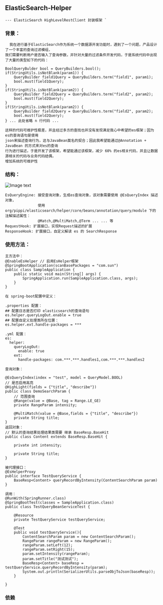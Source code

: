 ## ElasticSearch-Helper 
    --- ElasticSearch HighLevelRestClient 封装框架 `

### 背景：
```
  我在进行基于ElasticSearch作为系统一个数据源开发功能时，遇到了一个问题，产品设计了一个丰富的查询过滤模组，
我们需要判断用户是否输入了查询参数，并针对大量的过滤条件开发代码，于是系统代码中出现了大量的类型如下的代码：
```

    BoolQueryBulder bool = QueryBuilders.bool();
    if(StringUtils.isNotBlank(param1)) {
        QueryBuilder field1Query = QueryBuilders.term("field1", param1);
        bool.must(field1Query);
    }
    if(StringUtils.isNotBlank(param2)) {
        QueryBuilder field2Query = QueryBuilders.term("field2", param2);
        bool.must(field2Query);
    }
    if(StringUtils.isNotBlank(param2)) {
        QueryBuilder field2Query = QueryBuilders.term("field2", param2);
        bool.must(field2Query);
    } ... 此处省略 n 行代码 ...

```
这样的代码可维护性极差，并且经过多方的查找也并没有发现满足我心中希望的es框架；因为es的查询语句是使用
json来描述查询行为，这与JavaBean莫名的契合；因此我希望能通过@Annotation + JavaBean 的方式来对es的查询
行为进行描述，于是开发了该框架，希望能通过该框架，减少 60% 的es相关代码，并且让数据源相关的代码与业务代码结偶，
增加系统的可维护性
```
### 结构：
![Image text](https://gitee.com/JohenTeng/elasticsearch-helper/raw/develop/.doc/image/es-helper.png)
```
EsQueryEngine: 接受查询对象，生成es查询对象，该对象需要使用 @EsQueryIndex 描述对象，
               使用 org/pippi/elasticsearch/helper/core/beans/annotation/query/module 下的注解描述属性：
               @Match,@MultiMatch,@Term ... ... 等
RequestHook: 扩展接口，实现Request描述的扩展
ResponseHook: 扩展接口，自定义解读 es 的 SearchResponse

```

### 使用方法：
```
主方法中：
@EnableEsHelper // 启用EsHelper框架 
@SpringBootApplication(scanBasePackages = "com.sun")
public class SampleApplication {
    public static void main(String[] args) {
        SpringApplication.run(SampleApplication.class, args);
    }
}

```
```
在 spring-boot配置中定义：

.properties 配置：
## 配置日志是否打印 elasticsearch的查询语句
es.helper.queryLogOut.enable = true 
## 配置自定义处理类所在位置：
es.helper.ext.handle-packages = *** 

.yml 配置：
es:
  helper:
    queryLogOut:
      enable: true
    ext:
      handle-packages: com.***.***.handles1,com.***.***.handles2 
```
```
查询对象：

@EsQueryIndex(index = "test", model = QueryModel.BOOL)
// 是否启用高亮
@HighLight(fields = {"title", "describe"}) 
public class DemoSearchParam {
    // 范围查询
    @Range(value = @Base, tag = Range.LE_GE)
    private RangeParam intensity;
    
    @MultiMatch(value = @Base,fields = {"title", "describe"})
    private String title;
}
返回对象：
// 默认的查询结果处理结果类需要 继承 BaseResp.BaseHit
public class Content extends BaseResp.BaseHit {

    private int intensity;

    private String title;
}

被代理接口：
@EsHelperProxy
public interface TestQueryService {
    BaseResp<Content> queryRecordByIntensity(ContentSearchParam param)
}

调用：
@RunWith(SpringRunner.class)
@SpringBootTest(classes = SampleApplication.class)
public class TestQueryBeanServiceTest {

    @Resource
    private TestQueryService testQueryService;

    @Test
    public void testQueryService(){
        ContentSearchParam param = new ContentSearchParam();
        RangeParam rangeParam = new RangeParam();
        rangeParam.setLeft(12);
        rangeParam.setRight(15);
        param.setIntensity(rangeParam);
        param.setTitle("测试测试");
        BaseResp<Content> baseResp = testQueryService.queryRecordByIntensity(param);
        System.out.println(SerializerUtils.parseObjToJson(baseResp));
    }

}

```
### 依赖
```


```
